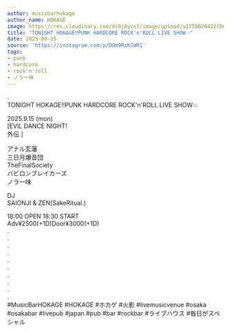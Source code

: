 ```yaml
---
author: musicbarhokage
author_name: HOKAGE
image: https://res.cloudinary.com/ds9j0yzsf/image/upload/v1759820422/DOm9RsKCWR1.jpg
title: "TONIGHT HOKAGE‼️PUNK HARDCORE ROCK'n'ROLL LIVE SHOW💥"
date: 2025-09-15
source: 'https://instagram.com/p/DOm9RsKCWR1'
tags:
- punk
- hardcore
- rock'n'roll
- ノラ一味
---
```

.<br>
TONIGHT HOKAGE‼️PUNK HARDCORE ROCK'n'ROLL LIVE SHOW💥　　

2025.9.15 (mon) <br>
[EVIL DANCE NIGHT! <br>
外伝 ]

アナル玄藩<br>
三日月爆音団<br>
TheFinalSociety<br>
バビロンブレイカーズ<br>
ノラ一味

DJ<br>
SAIONJI & ZEN(SakeRitual.)

18:00 OPEN 18:30 START<br>
Adv¥2500(+1D)Door¥3000(+1D)<br>
.<br>
.<br>
.<br>
.<br>
.<br>
.<br>
.<br>
.<br>
.<br>
.<br>
#MusicBarHOKAGE #HOKAGE #ホカゲ #火影 #livemusicvenue #osaka #osakabar #livepub #japan #pub #bar #rockbar #ライブハウス #毎日がスペシャル